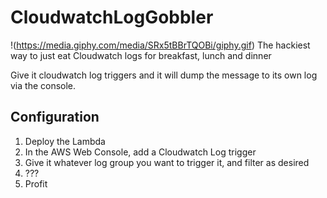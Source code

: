 # CloudwatchLogGobbler
!(https://media.giphy.com/media/SRx5tBBrTQOBi/giphy.gif)
The hackiest way to just eat Cloudwatch logs for breakfast, lunch and dinner

Give it cloudwatch log triggers and it will dump the message to its own log via the console.

## Configuration
1. Deploy the Lambda
2. In the AWS Web Console, add a Cloudwatch Log trigger
3. Give it whatever log group you want to trigger it, and filter as desired
4. ???
5. Profit